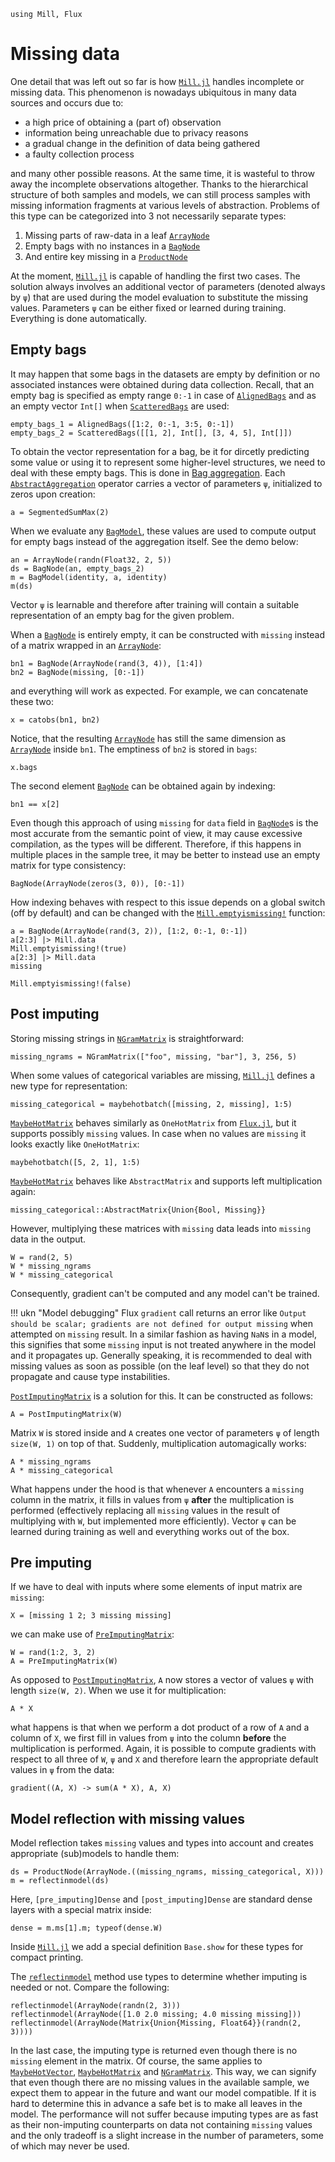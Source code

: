 ```@setup missing
using Mill, Flux
```

# Missing data

One detail that was left out so far is how [`Mill.jl`](https://github.com/CTUAvastLab/Mill.jl) handles incomplete or missing data. This phenomenon is nowadays ubiquitous in many data sources and occurs due to:

* a high price of obtaining a (part of) observation
* information being unreachable due to privacy reasons
* a gradual change in the definition of data being gathered
* a faulty collection process

and many other possible reasons. At the same time, it is wasteful to throw away the incomplete observations altogether. Thanks to the hierarchical structure of both samples and models, we can still process samples with missing information fragments at various levels of abstraction. Problems of this type can be categorized into 3 not necessarily separate types:

1. Missing parts of raw-data in a leaf [`ArrayNode`](@ref)
2. Empty bags with no instances in a [`BagNode`](@ref)
3. And entire key missing in a [`ProductNode`](@ref)

At the moment, [`Mill.jl`](https://github.com/CTUAvastLab/Mill.jl) is capable of handling the first two cases. The solution always involves an additional vector of parameters (denoted always by `ψ`) that are used during the model evaluation to substitute the missing values. Parameters `ψ` can be either fixed or learned during training. Everything is done automatically.

## Empty bags

It may happen that some bags in the datasets are empty by definition or no associated instances were obtained during data collection. Recall, that an empty bag is specified as empty range `0:-1` in case of [`AlignedBags`](@ref) and as an empty vector `Int[]` when [`ScatteredBags`](@ref) are used:

```@repl missing
empty_bags_1 = AlignedBags([1:2, 0:-1, 3:5, 0:-1])
empty_bags_2 = ScatteredBags([[1, 2], Int[], [3, 4, 5], Int[]])
```

To obtain the vector representation for a bag, be it for dircetly predicting some value or using it to represent some higher-level structures, we need to deal with these empty bags. This is done in [Bag aggregation](@ref). Each [`AbstractAggregation`](@ref) operator carries a vector of parameters `ψ`, initialized to zeros upon creation:

```@repl missing
a = SegmentedSumMax(2)
```

When we evaluate any [`BagModel`](@ref), these values are used to compute output for empty bags instead of the aggregation itself. See the demo below:

```@repl missing
an = ArrayNode(randn(Float32, 2, 5))
ds = BagNode(an, empty_bags_2)
m = BagModel(identity, a, identity)
m(ds)
```

Vector `ψ` is learnable and therefore after training will contain a suitable representation of an empty bag for the given problem.

When a [`BagNode`](@ref) is entirely empty, it can be constructed with `missing` instead of a matrix wrapped in an [`ArrayNode`](@ref):

```@repl missing
bn1 = BagNode(ArrayNode(rand(3, 4)), [1:4])
bn2 = BagNode(missing, [0:-1])
```

and everything will work as expected. For example, we can concatenate these two:

```@repl missing
x = catobs(bn1, bn2)
```

Notice, that the resulting [`ArrayNode`](@ref) has still the same dimension as [`ArrayNode`](@ref) inside `bn1`. The emptiness of `bn2` is stored in `bags`:

```@repl missing
x.bags
```

The second element [`BagNode`](@ref) can be obtained again by indexing:

```@repl missing
bn1 == x[2]
```

Even though this approach of using `missing` for `data` field in [`BagNode`](@ref)s is the most accurate from the semantic point of view, it may cause excessive compilation, as the types will be different. Therefore, if this happens in multiple places in the sample tree, it may be better to instead use an empty matrix for type consistency:

```@repl missing
BagNode(ArrayNode(zeros(3, 0)), [0:-1])
```

How indexing behaves with respect to this issue depends on a global switch (off by default) and 
can be changed with the [`Mill.emptyismissing!`](@ref) function:

```@repl missing
a = BagNode(ArrayNode(rand(3, 2)), [1:2, 0:-1, 0:-1])
a[2:3] |> Mill.data
Mill.emptyismissing!(true)
a[2:3] |> Mill.data
missing
```

```@setup missing
Mill.emptyismissing!(false)
```

## Post imputing

Storing missing strings in [`NGramMatrix`](@ref) is straightforward:

```@repl missing
missing_ngrams = NGramMatrix(["foo", missing, "bar"], 3, 256, 5)
```

When some values of categorical variables are missing, [`Mill.jl`](https://github.com/CTUAvastLab/Mill.jl) defines a new type for representation:

```@repl missing
missing_categorical = maybehotbatch([missing, 2, missing], 1:5)
```

[`MaybeHotMatrix`](@ref) behaves similarly as `OneHotMatrix` from [`Flux.jl`](https://fluxml.ai), but it supports possibly `missing` values. In case when no values are `missing` it looks exactly like `OneHotMatrix`:

```@repl missing
maybehotbatch([5, 2, 1], 1:5)
```

[`MaybeHotMatrix`](@ref) behaves like `AbstractMatrix` and supports left multiplication again:

```@repl missing
missing_categorical::AbstractMatrix{Union{Bool, Missing}}
```

However, multiplying these matrices with `missing` data leads into `missing` data in the output.

```@repl missing
W = rand(2, 5)
W * missing_ngrams
W * missing_categorical
```

Consequently, gradient can't be computed and any model can't be trained.

!!! ukn "Model debugging"
    Flux `gradient` call returns an error like `Output should be scalar; gradients are not defined for output missing` when attempted on `missing` result. In a similar fashion as having `NaN`s in a model, this signifies that some `missing` input is not treated anywhere in the model and it propagates up. Generally speaking, it is recommended to deal with missing values as soon as possible (on the leaf level) so that they do not propagate and cause type instabilities.

[`PostImputingMatrix`](@ref) is a solution for this. It can be constructed as follows:

```@repl missing
A = PostImputingMatrix(W)
```

Matrix `W` is stored inside and `A` creates one vector of parameters `ψ` of length `size(W, 1)` on top of that. Suddenly, multiplication automagically works:

```@repl missing
A * missing_ngrams
A * missing_categorical
```

What happens under the hood is that whenever `A` encounters a `missing` column in the matrix, it fills in values from `ψ` **after** the multiplication is performed (effectively replacing all `missing` values in the result of multiplying with `W`, but implemented more efficiently). Vector `ψ` can be learned during training as well and everything works out of the box.

## Pre imputing

If we have to deal with inputs where some elements of input matrix are `missing`:

```@repl missing
X = [missing 1 2; 3 missing missing]
```

we can make use of [`PreImputingMatrix`](@ref):

```@repl missing
W = rand(1:2, 3, 2)
A = PreImputingMatrix(W)
```

As opposed to [`PostImputingMatrix`](@ref), `A` now stores a vector of values `ψ` with length `size(W, 2)`. When we use it for multiplication:

```@repl missing
A * X
```

what happens is that when we perform a dot product of a row of `A` and a column of `X`, we first fill in values from `ψ` into the column **before** the multiplication is performed. Again, it is possible to compute gradients with respect to all three of `W`, `ψ` and `X` and therefore learn the appropriate default values in `ψ` from the data:

```@repl missing
gradient((A, X) -> sum(A * X), A, X)
```

## Model reflection with missing values

Model reflection takes `missing` values and types into account and creates appropriate (sub)models to handle them:

```@repl missing
ds = ProductNode(ArrayNode.((missing_ngrams, missing_categorical, X)))
m = reflectinmodel(ds)
```

Here, `[pre_imputing]Dense` and `[post_imputing]Dense` are standard dense layers with a special matrix inside:

```@repl missing
dense = m.ms[1].m; typeof(dense.W)
```

Inside [`Mill.jl`](https://github.com/CTUAvastLab/Mill.jl) we add a special definition `Base.show` for these types for compact printing.

The [`reflectinmodel`](@ref) method use types to determine whether imputing is needed or not. Compare the following:

```@repl missing
reflectinmodel(ArrayNode(randn(2, 3)))
reflectinmodel(ArrayNode([1.0 2.0 missing; 4.0 missing missing]))
reflectinmodel(ArrayNode(Matrix{Union{Missing, Float64}}(randn(2, 3))))
```

In the last case, the imputing type is returned even though there is no `missing` element in the matrix. Of course, the same applies to [`MaybeHotVector`](@ref), [`MaybeHotMatrix`](@ref) and [`NGramMatrix`](@ref). This way, we can signify that even though there are no missing values in the available sample, we expect them to appear in the future and want our model compatible. If it is hard to determine this in advance a safe bet is to make all leaves in the model. The performance will not suffer because imputing types are as fast as their non-imputing counterparts on data not containing `missing` values and the only tradeoff is a slight increase in the number of parameters, some of which may never be used.

